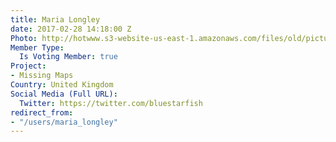 ```yaml
---
title: Maria Longley
date: 2017-02-28 14:18:00 Z
Photo: http://hotwww.s3-website-us-east-1.amazonaws.com/files/old/pictures/picture-380-1488638629.jpg
Member Type:
  Is Voting Member: true
Project:
- Missing Maps
Country: United Kingdom
Social Media (Full URL):
  Twitter: https://twitter.com/bluestarfish
redirect_from:
- "/users/maria_longley"
---
```


